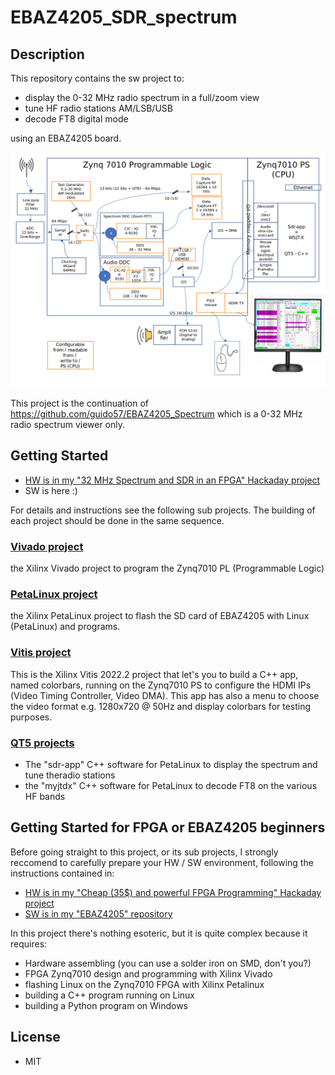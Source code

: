 # EBAZ4205_SDR_spectrum
 
## Description

This repository contains the sw project to:
* display the 0-32 MHz radio spectrum in a full/zoom view
* tune HF radio stations AM/LSB/USB
* decode FT8 digital mode
  
using an EBAZ4205 board.

![block diagram](docs/SDR-block-diagram.png)

This project is the continuation of https://github.com/guido57/EBAZ4205_Spectrum which is a 0-32 MHz radio spectrum viewer only. 

## Getting Started

* [HW is in my "32 MHz Spectrum and SDR in an FPGA" Hackaday project](https://hackaday.io/project/186329-30mhz-spectrum-and-sdr-in-a-fpga)
* SW is here :) 

For details and instructions see the following sub projects. The building of each project should be done in the same sequence.

### [Vivado project](Vivado)
the Xilinx Vivado project to program the Zynq7010 PL (Programmable Logic)

### [PetaLinux project](PetaLinux)
the Xilinx PetaLinux project to flash the SD card of EBAZ4205 with Linux (PetaLinux) and programs.

### [Vitis project](Vitis)
This is the Xilinx Vitis 2022.2 project that let's you to build a C++ app, named colorbars, running on the Zynq7010 PS to configure the HDMI IPs (Video Timing Controller, Video DMA). This app has also a menu to choose the video format e.g. 1280x720 @ 50Hz and display colorbars for testing purposes.

### [QT5 projects](qt5)
* The "sdr-app" C++ software for PetaLinux to display the spectrum and tune theradio stations
* the "myjtdx" C++ software for PetaLinux to decode FT8 on the various HF bands

## Getting Started for FPGA or EBAZ4205 beginners

Before going straight to this project, or its sub projects, I strongly reccomend to carefully prepare your HW / SW environment, following the instructions contained in:
* [HW is in my "Cheap (35$) and powerful FPGA Programming" Hackaday project](https://hackaday.io/project/187351-cheap-35-and-powerful-fpga-programming)
* [SW is in my "EBAZ4205" repository](https://github.com/guido57/EBAZ4205)

In this project there's nothing esoteric, but it is quite complex because it requires: 
* Hardware assembling (you can use a solder iron on SMD, don't you?) 
* FPGA Zynq7010 design and programming with Xilinx Vivado 
* flashing Linux on the Zynq7010 FPGA with Xilinx Petalinux
* building a C++ program running on Linux
* building a Python program on Windows

## License

* MIT
